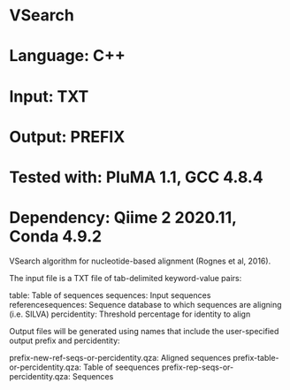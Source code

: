 # VSearch
# Language: C++
# Input: TXT
# Output: PREFIX
# Tested with: PluMA 1.1, GCC 4.8.4
# Dependency: Qiime 2 2020.11, Conda 4.9.2

VSearch algorithm for nucleotide-based alignment (Rognes et al, 2016).

The input file is a TXT file of tab-delimited keyword-value pairs:

table: Table of sequences
sequences: Input sequences
referencesequences: Sequence database to which sequences are aligning (i.e. SILVA)
percidentity: Threshold percentage for identity to align

Output files will be generated using names that include the user-specified output prefix and percidentity:

prefix-new-ref-seqs-or-percidentity.qza: Aligned sequences 
prefix-table-or-percidentity.qza: Table of seequences
prefix-rep-seqs-or-percidentity.qza: Sequences


